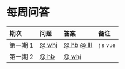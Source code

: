 # 每周问答


| 期次 | 问题 | 答案 | 备注 |
|:-|:-|:-|:-|
| 第一期 1 | [@ whj](paper/whj/20200524.md)  | [@ hb](answer/hb/20200524.md) [@ lll](./answer/lll/20200524.md) | `js` `vue` |
| 第一期 2 | [@ hb](paper/hb/20200524.md) | [@ whj](./answer/whj/20200524.md) | 
